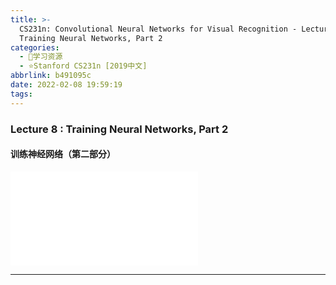 ```yaml
---
title: >-
  CS231n: Convolutional Neural Networks for Visual Recognition - Lecture 8
  Training Neural Networks, Part 2
categories:
  - 🌙学习资源
  - ⭐Stanford CS231n [2019中文]
abbrlink: b491095c
date: 2022-02-08 19:59:19
tags:
---
```


### Lecture 8 : Training Neural Networks, Part 2

#### 训练神经网络（第二部分）

<iframe src="//player.bilibili.com/player.html?aid=86713932&bvid=BV1K7411W7So&cid=151127139&page=8" scrolling="no" border="0" frameborder="no" framespacing="0" allowfullscreen="true"> </iframe>

<!--more-->

***
